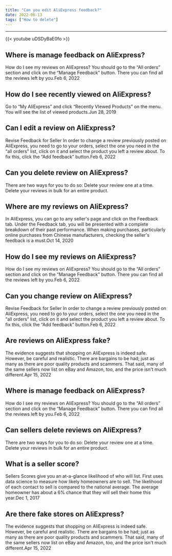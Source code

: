 ```yaml
---
title: "Can you edit AliExpress feedback?"
date: 2022-06-13
tags: ["How to delete"]
---
```


---
{{< youtube uDSDyBaE0fo >}}
## Where is manage feedback on AliExpress?
How do I see my reviews on AliExpress? You should go to the “All orders” section and click on the “Manage Feedback” button. There you can find all the reviews left by you.Feb 6, 2022

## How do I see recently viewed on AliExpress?
Go to “My AliExpress” and click “Recently VIewed Products” on the menu. You will see the list of viewed products.Jun 28, 2019

## Can I edit a review on AliExpress?
Revise Feedback for Seller In order to change a review previously posted on AliExpress, you need to go to your orders, select the one you need in the “all orders” list, click on it and select the product you left a review about. To fix this, click the “Add feedback” button.Feb 6, 2022

## Can you delete review on AliExpress?
There are two ways for you to do so: Delete your review one at a time. Delete your reviews in bulk for an entire product.

## Where are my reviews on AliExpress?
In AliExpress, you can go to any seller's page and click on the Feedback tab. Under the Feedback tab, you will be presented with a complete breakdown of their past performance. When making purchases, particularly online purchases from Chinese manufacturers, checking the seller's feedback is a must.Oct 14, 2020

## How do I see my reviews on AliExpress?
How do I see my reviews on AliExpress? You should go to the “All orders” section and click on the “Manage Feedback” button. There you can find all the reviews left by you.Feb 6, 2022

## Can you change review on AliExpress?
Revise Feedback for Seller In order to change a review previously posted on AliExpress, you need to go to your orders, select the one you need in the “all orders” list, click on it and select the product you left a review about. To fix this, click the “Add feedback” button.Feb 6, 2022

## Are reviews on AliExpress fake?
The evidence suggests that shopping on AliExpress is indeed safe. However, be careful and realistic. There are bargains to be had; just as many as there are poor quality products and scammers. That said, many of the same sellers now list on eBay and Amazon, too, and the price isn't much different.Apr 15, 2022

## Where is manage feedback on AliExpress?
How do I see my reviews on AliExpress? You should go to the “All orders” section and click on the “Manage Feedback” button. There you can find all the reviews left by you.Feb 6, 2022

## Can sellers delete reviews on AliExpress?
There are two ways for you to do so: Delete your review one at a time. Delete your reviews in bulk for an entire product.

## What is a seller score?
Sellers Scores give you an at-a-glance likelihood of who will list. First uses data science to measure how likely homeowners are to sell. The likelihood of each contact to sell is compared to the national average. The average homeowner has about a 6% chance that they will sell their home this year.Dec 1, 2017

## Are there fake stores on AliExpress?
The evidence suggests that shopping on AliExpress is indeed safe. However, be careful and realistic. There are bargains to be had; just as many as there are poor quality products and scammers. That said, many of the same sellers now list on eBay and Amazon, too, and the price isn't much different.Apr 15, 2022

